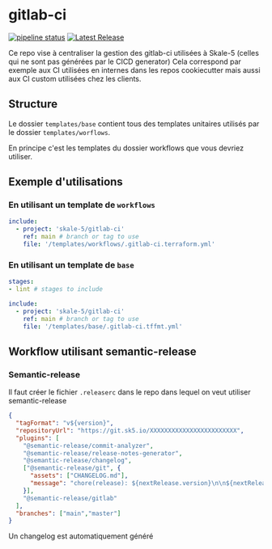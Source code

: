 # gitlab-ci

[![pipeline status](https://git.sk5.io/skale-5/gitlab-ci/badges/main/pipeline.svg)](https://git.sk5.io/skale-5/gitlab-ci/-/commits/main)
[![Latest Release](https://git.sk5.io/skale-5/gitlab-ci/-/badges/release.svg)](https://git.sk5.io/skale-5/gitlab-ci/-/releases)

Ce repo vise à centraliser la gestion des gitlab-ci utilisées à Skale-5 (celles qui ne sont pas générées par le CICD generator)
Cela correspond par exemple aux CI utilisées en internes dans les repos cookiecutter mais aussi aux CI custom utilisées chez les clients.

## Structure

Le dossier `templates/base` contient tous des templates unitaires utilisés par le dossier `templates/worflows`.

En principe c'est les templates du dossier workflows que vous devriez utiliser.

## Exemple d'utilisations

### En utilisant un template de `workflows`

```yaml
include:
  - project: 'skale-5/gitlab-ci'
    ref: main # branch or tag to use
    file: '/templates/workflows/.gitlab-ci.terraform.yml'
```

### En utilisant un template de `base`

```yaml
stages:
- lint # stages to include

include:
  - project: 'skale-5/gitlab-ci'
    ref: main # branch or tag to use
    file: '/templates/base/.gitlab-ci.tffmt.yml'
```


## Workflow utilisant semantic-release

### Semantic-release

Il faut créer le fichier `.releaserc` dans le repo dans lequel on veut utiliser semantic-release

```json
{
  "tagFormat": "v${version}",
  "repositoryUrl": "https://git.sk5.io/XXXXXXXXXXXXXXXXXXXXXXXX",
  "plugins": [
    "@semantic-release/commit-analyzer",
    "@semantic-release/release-notes-generator",
    "@semantic-release/changelog",
    ["@semantic-release/git", {
      "assets": ["CHANGELOG.md"],
      "message": "chore(release): ${nextRelease.version}\n\n${nextRelease.notes}[skip ci]"
    }],
    "@semantic-release/gitlab"
  ],
  "branches": ["main","master"]
}
```

Un changelog est automatiquement généré